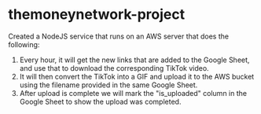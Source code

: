 # themoneynetwork-project

Created a NodeJS service that runs on an AWS server that does the following:
  1) Every hour, it will get the new links that are added to the Google Sheet, and use that to download the corresponding TikTok video.   
  2) It will then convert the TikTok into a GIF and upload it to the AWS bucket using the filename provided in the same Google Sheet.  
  3) After upload is complete we will mark the "is_uploaded" column in the Google Sheet to show the upload was completed.
